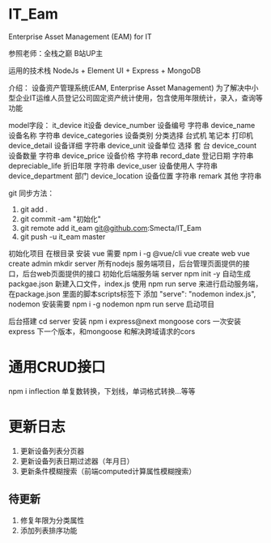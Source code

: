 # IT_Eam
Enterprise Asset Management (EAM) for IT 

参照老师：全栈之巅 B站UP主

运用的技术栈 NodeJs + Element UI + Express + MongoDB

介绍：
设备资产管理系统(EAM, Enterprise Asset Management) 为了解决中小型企业IT运维人员登记公司固定资产统计使用，包含使用年限统计，录入，查询等功能

model字段：
it_device   it设备
device_number 设备编号   字符串
device_name 设备名称     字符串
device_categories 设备类别    分类选择 台式机 笔记本 打印机
device_detail 设备详细      字符串
device_unit 设备单位        选择 套 台 
device_count 设备数量       字符串
device_price 设备价格       字符串
record_date 登记日期        字符串
depreciable_life 折旧年限   字符串
device_user 设备使用人      字符串
device_department 部门
device_location 设备位置    字符串
remark 其他                 字符串





git 同步方法：
1. git add .
1. git commit -am "初始化"
1. git remote add it_eam git@github.com:Smecta/IT_Eam
1. git push -u it_eam master

初始化项目
在根目录
安装 vue  需要 npm i -g @vue/cli
vue create web 
vue create admin 
mkdir server
      所有nodejs 服务端项目，后台管理页面提供的接口，后台web页面提供的接口
初始化后端服务端 server 
    npm init -y  自动生成packgae.json
    新建入口文件，index.js
    使用 npm run serve 来进行启动服务端，在package.json 里面的脚本scripts标签下 添加
    "serve": "nodemon index.js",
    nodemon 安装需要 npm i -g nodemon 
    npm run serve 启动项目


后台搭建
  cd server
安装 npm i express@next mongoose cors 
一次安装 express 下一个版本，和mongoose 和解决跨域请求的cors

# 通用CRUD接口
npm i inflection 
单复数转换，下划线，单词格式转换...等等


# 更新日志
1. 更新设备列表分页器
2. 更新设备列表日期过滤器（年月日）
2. 更新条件模糊搜索（前端computed计算属性模糊搜索）
## 待更新
1. 修复年限为分类属性
3. 添加列表排序功能